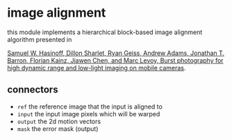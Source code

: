 # image alignment

this module implements a hierarchical block-based image alignment algorithm presented in 

[Samuel W. Hasinoff, Dillon Sharlet, Ryan Geiss, Andrew Adams, Jonathan T. Barron, Florian Kainz, 
Jiawen Chen, and Marc Levoy, Burst photography for high dynamic range and low-light imaging on mobile 
cameras](https://people.csail.mit.edu/hasinoff/pubs/HasinoffEtAl16-hdrplus.pdf).

## connectors

* `ref`    the reference image that the input is aligned to
* `input`  the input image pixels which will be warped
* `output` the 2d motion vectors
* `mask`   the error mask (output)
